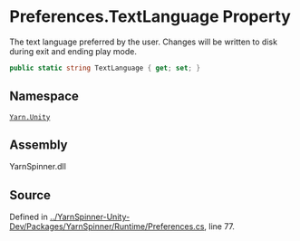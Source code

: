# Preferences.TextLanguage Property

The text language preferred by the user. Changes will
be written to disk during exit and ending play mode.


```csharp
public static string TextLanguage { get; set; }
```



## Namespace
[`Yarn.Unity`](/api/csharp/yarn.unity/README.md)

## Assembly
YarnSpinner.dll

## Source
Defined in [../YarnSpinner-Unity-Dev/Packages/YarnSpinner/Runtime/Preferences.cs](https://github.com/YarnSpinnerTool/YarnSpinner-Unity//blob/develop/Runtime/Preferences.cs#L77), line 77.
